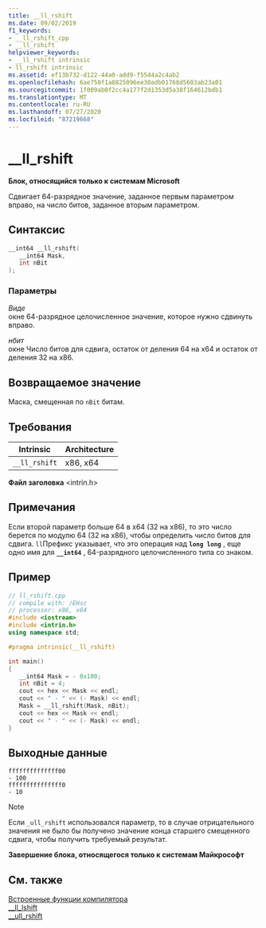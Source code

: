```yaml
---
title: __ll_rshift
ms.date: 09/02/2019
f1_keywords:
- __ll_rshift_cpp
- __ll_rshift
helpviewer_keywords:
- __ll_rshift intrinsic
- ll_rshift intrinsic
ms.assetid: ef13b732-d122-44a0-add9-f5544a2c4ab2
ms.openlocfilehash: 6ae750f1a8825096ee30adb01768d5603ab23a01
ms.sourcegitcommit: 1f009ab0f2cc4a177f2d1353d5a38f164612bdb1
ms.translationtype: MT
ms.contentlocale: ru-RU
ms.lasthandoff: 07/27/2020
ms.locfileid: "87219668"
---
```

# <a name="__ll_rshift"></a>__ll_rshift

**Блок, относящийся только к системам Microsoft**

Сдвигает 64-разрядное значение, заданное первым параметром вправо, на число битов, заданное вторым параметром.

## <a name="syntax"></a>Синтаксис

```C
__int64 __ll_rshift(
   __int64 Mask,
   int nBit
);
```

### <a name="parameters"></a>Параметры

*Виде*\
окне 64-разрядное целочисленное значение, которое нужно сдвинуть вправо.

*нбит*\
окне Число битов для сдвига, остаток от деления 64 на x64 и остаток от деления 32 на x86.

## <a name="return-value"></a>Возвращаемое значение

Маска, смещенная по `nBit` битам.

## <a name="requirements"></a>Требования

|Intrinsic|Architecture|
|---------------|------------------|
|`__ll_rshift`|x86, x64|

**Файл заголовка** \<intrin.h>

## <a name="remarks"></a>Примечания

Если второй параметр больше 64 в x64 (32 на x86), то это число берется по модулю 64 (32 на x86), чтобы определить число битов для сдвига. `ll`Префикс указывает, что это операция над **`long long`** , еще одно имя для **`__int64`** , 64-разрядного целочисленного типа со знаком.

## <a name="example"></a>Пример

```cpp
// ll_rshift.cpp
// compile with: /EHsc
// processor: x86, x64
#include <iostream>
#include <intrin.h>
using namespace std;

#pragma intrinsic(__ll_rshift)

int main()
{
   __int64 Mask = - 0x100;
   int nBit = 4;
   cout << hex << Mask << endl;
   cout << " - " << (- Mask) << endl;
   Mask = __ll_rshift(Mask, nBit);
   cout << hex << Mask << endl;
   cout << " - " << (- Mask) << endl;
}
```

## <a name="output"></a>Выходные данные

```Output
ffffffffffffff00
- 100
fffffffffffffff0
- 10
```

> [!NOTE]
> Если `_ull_rshift` использовался параметр, то в случае отрицательного значения не было бы получено значение конца старшего смещенного сдвига, чтобы получить требуемый результат.

**Завершение блока, относящегося только к системам Майкрософт**

## <a name="see-also"></a>См. также

[Встроенные функции компилятора](../intrinsics/compiler-intrinsics.md)\
[__ll_lshift](../intrinsics/ll-lshift.md)\
[__ull_rshift](../intrinsics/ull-rshift.md)

